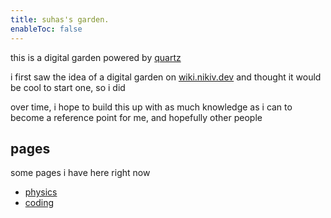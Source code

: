 ```yaml
---
title: suhas's garden.
enableToc: false
---
```


this is a digital garden powered by [quartz](https://quartz.jzhao.xyz)

i first saw the idea of a digital garden on [wiki.nikiv.dev](https://wiki.nikiv.dev) and thought it would be cool to start one, so i did

over time, i hope to build this up with as much knowledge as i can to become a reference point for me, and hopefully other people

## pages

some pages i have here right now

- [physics](notes/physics.md)
- [coding](notes/coding.md)